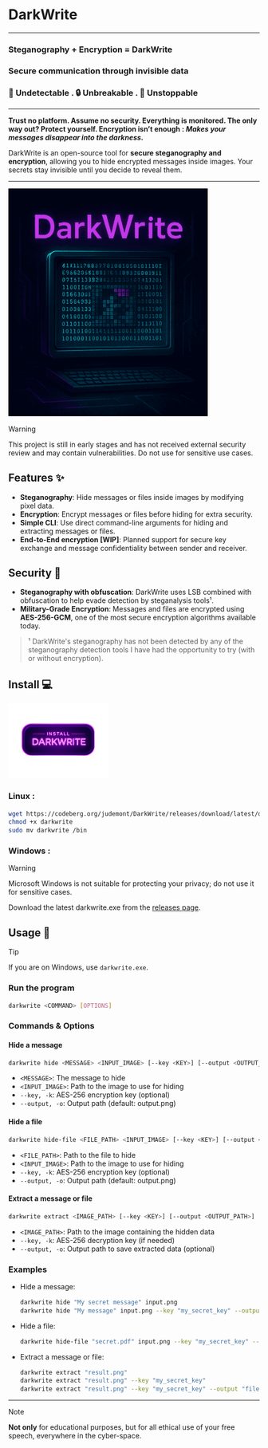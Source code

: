 # DarkWrite

---

### Steganography + Encryption = DarkWrite
### Secure communication through invisible data
### 👻 Undetectable  .  🔒 Unbreakable  .  🚀 Unstoppable

---
**Trust no platform. Assume no security. Everything is monitored. The only way out? Protect yourself. Encryption isn’t enough : *Makes your messages disappear into the darkness*.**

DarkWrite is an open-source tool for **secure steganography and encryption**, allowing you to hide encrypted messages inside images. Your secrets stay invisible until you decide to reveal them. 

---

<img src='readme_assets/darkwrite.png' width='400px'/>


> [!WARNING]
> This project is still in early stages and has not received external security review and may contain vulnerabilities. Do not use for sensitive use cases.

## Features ✨
- **Steganography**: Hide messages or files inside images by modifying pixel data.
- **Encryption**: Encrypt messages or files before hiding for extra security.
- **Simple CLI**: Use direct command-line arguments for hiding and extracting messages or files.
- **End-to-End encryption [WIP]**: Planned support for secure key exchange and message confidentiality between sender and receiver.

## Security 🔐
- **Steganography with obfuscation**: DarkWrite uses LSB combined with obfuscation to help evade detection by steganalysis tools¹.
- **Military-Grade Encryption**: Messages and files are encrypted using **AES-256-GCM**, one of the most secure encryption algorithms available today.

> ¹ DarkWrite's steganography has not been detected by any of the steganography detection tools I have had the opportunity to try (with or without encryption).

## Install 💻

<img src='readme_assets/install.png' width='200px'/>

### Linux :
```bash
wget https://codeberg.org/judemont/DarkWrite/releases/download/latest/darkwrite
chmod +x darkwrite
sudo mv darkwrite /bin
```
### Windows :
> [!WARNING]
> Microsoft Windows is not suitable for protecting your privacy; do not use it for sensitive cases.

Download the latest darkwrite.exe from the [releases page](https://codeberg.org/judemont/DarkWrite/releases/download/latest/darkwrite).

## Usage 🚀
> [!TIP]
> If you are on Windows, use `darkwrite.exe`.
### Run the program
```bash
darkwrite <COMMAND> [OPTIONS]
```

### Commands & Options

#### Hide a message
```bash
darkwrite hide <MESSAGE> <INPUT_IMAGE> [--key <KEY>] [--output <OUTPUT_PATH>]
```
- `<MESSAGE>`: The message to hide
- `<INPUT_IMAGE>`: Path to the image to use for hiding
- `--key, -k`: AES-256 encryption key (optional)
- `--output, -o`: Output path (default: output.png)

#### Hide a file
```bash
darkwrite hide-file <FILE_PATH> <INPUT_IMAGE> [--key <KEY>] [--output <OUTPUT_PATH>]
```
- `<FILE_PATH>`: Path to the file to hide
- `<INPUT_IMAGE>`: Path to the image to use for hiding
- `--key, -k`: AES-256 encryption key (optional)
- `--output, -o`: Output path (default: output.png)

#### Extract a message or file
```bash
darkwrite extract <IMAGE_PATH> [--key <KEY>] [--output <OUTPUT_PATH>]
```
- `<IMAGE_PATH>`: Path to the image containing the hidden data
- `--key, -k`: AES-256 decryption key (if needed)
- `--output, -o`: Output path to save extracted data (optional)

### Examples
- Hide a message:
  ```bash
  darkwrite hide "My secret message" input.png
  darkwrite hide "My message" input.png --key "my_secret_key" --output "result.png"
  ```
- Hide a file:
  ```bash
  darkwrite hide-file "secret.pdf" input.png --key "my_secret_key" --output "result.png"
  ```
- Extract a message or file:
  ```bash
  darkwrite extract "result.png"
  darkwrite extract "result.png" --key "my_secret_key"
  darkwrite extract "result.png" --key "my_secret_key" --output "file.pdf"
  ```

---

> [!NOTE]
> **Not only** for educational purposes, but for all ethical use of your free speech, everywhere in the cyber-space.